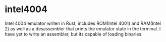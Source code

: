 # intel4004
Intel 4004 emulator writen in Rust, includes ROM(Intel 4001) and RAM(Intel 2) as well as a desassembler that prints the emulator state in the terminal. I have yet to wirte an assembler, but its capable of loading binaries.
